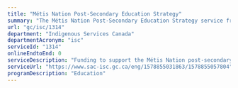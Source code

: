 ```yaml
---
title: "Métis Nation Post-Secondary Education Strategy"
summary: "The Métis Nation Post-Secondary Education Strategy service from Indigenous Services Canada is not available end-to-end online, according to the GC Service Inventory."
url: "gc/isc/1314"
department: "Indigenous Services Canada"
departmentAcronym: "isc"
serviceId: "1314"
onlineEndtoEnd: 0
serviceDescription: "Funding to support the Métis Nation post-secondary education through the Métis Nation Post-Secondary Education Strategy"
serviceUrl: "https://www.sac-isc.gc.ca/eng/1578855031863/1578855057804"
programDescription: "Education"
---
```

